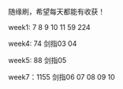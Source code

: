 随缘刷，希望每天都能有收获！

week1: 7 8 9 10 11 59 224

week4: 74  剑指03 04

week5: 88 剑指05

week7：1155 剑指06 07 08 09 10